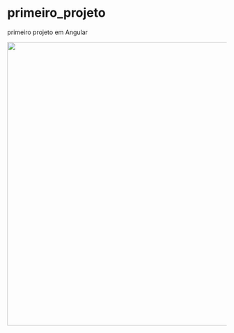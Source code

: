 # primeiro_projeto
primeiro projeto em Angular

<div align="center">
<img src="https://user-images.githubusercontent.com/51713644/147000112-2943c9a7-ddeb-424a-b66d-6b9e5c8a3da0.png" width="650px">
</div>
